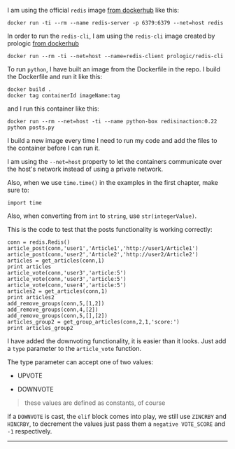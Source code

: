 I am using the official `redis` image [from dockerhub](https://hub.docker.com/_/redis/) like this:

```
docker run -ti --rm --name redis-server -p 6379:6379 --net=host redis
```

In order to run the `redis-cli`, I am using the `redis-cli` image created by prologic [from dockerhub](https://hub.docker.com/r/prologic/redis-cli/)

```
docker run --rm -ti --net=host --name=redis-client prologic/redis-cli
```

To run `python`, I have built an image from the Dockerfile in the repo. I build the Dockerfile and run it like this:

```
docker build .
docker tag containerId imageName:tag
```

and I run this container like this:

```
docker run --rm --net=host -ti --name python-box redisinaction:0.22 python posts.py
```

I build a new image every time I need to run my code and add the files to the container before I can run it.

I am using the `--net=host` property to let the containers communicate over the host's network instead of using a private network.

Also, when we use `time.time()` in the examples in the first chapter, make sure to:

```
import time
```

Also, when converting from `int` to `string`, use `str(integerValue)`.

This is the code to test that the posts functionality is working correctly:

```
conn = redis.Redis()
article_post(conn,'user1','Article1','http://user1/Article1')
article_post(conn,'user2','Article2','http://user2/Article2')
articles = get_articles(conn,1)
print articles
article_vote(conn,'user3','article:5')
article_vote(conn,'user3','article:5')
article_vote(conn,'user4','article:5')
articles2 = get_articles(conn,1)
print articles2
add_remove_groups(conn,5,[1,2])
add_remove_groups(conn,4,[2])
add_remove_groups(conn,5,[],[2])
articles_group2 = get_group_articles(conn,2,1,'score:')
print articles_group2
```

I have added the downvoting functionality, it is easier than it looks. Just add a `type` parameter to the `article_vote` function.

The type parameter can accept one of two values: 

+ UPVOTE

+ DOWNVOTE

> these values are defined as constants, of course

if a `DOWNVOTE` is cast, the `elif` block comes into play, we still use `ZINCRBY` and `HINCRBY`, to decrement the values just pass them a `negative VOTE_SCORE` and `-1` respectively.

---